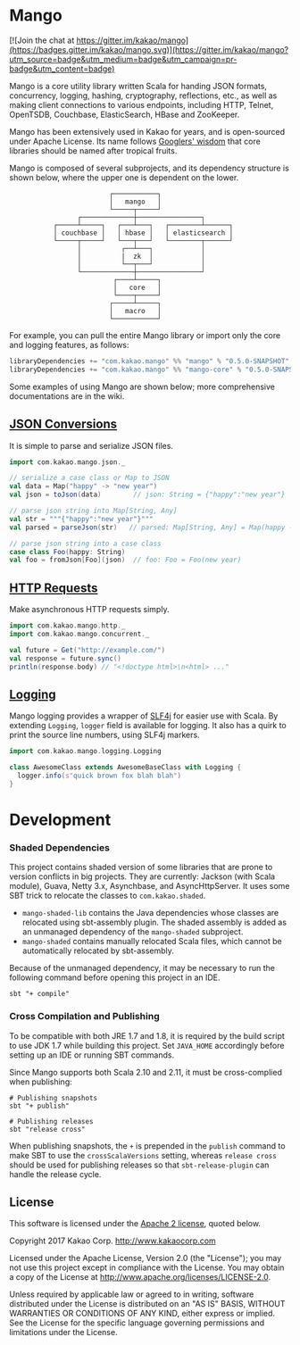 Mango
=====

[![Join the chat at https://gitter.im/kakao/mango](https://badges.gitter.im/kakao/mango.svg)](https://gitter.im/kakao/mango?utm_source=badge&utm_medium=badge&utm_campaign=pr-badge&utm_content=badge)

Mango is a core utility library written Scala for handing JSON formats, concurrency, logging, hashing, cryptography, reflections, etc., as well as making client connections to various endpoints, including HTTP, Telnet, OpenTSDB, Couchbase, ElasticSearch, HBase and ZooKeeper. 
 
Mango has been extensively used in Kakao for years, and is open-sourced under Apache License. Its name follows [Googlers' wisdom](https://github.com/google/guava) that core libraries should be named after tropical fruits. 

Mango is composed of several subprojects, and its dependency structure is shown below, where the upper one is dependent on the lower.

```
                         ┌───────────┐
                         │   mango   │
                         └─────┬─────┘
                 ┌─────────────┼────────────────┐
           ┌─────┴─────┐   ┌───┴───┐   ┌────────┴──────┐
           │ couchbase │   │ hbase │   │ elasticsearch │
           └─────┬─────┘   └───┬───┘   └────────┬──────┘ 
                 │          ┌──┴───┐            │
                 │          |  zk  │            │
                 │          └──┬───┘            │
                 └─────────────┼────────────────┘
                          ┌────┴─────┐
                          │   core   │
                          └────┬─────┘
                         ┌─────┴─────┐
                         │   macro   │
                         └───────────┘
``` 

For example, you can pull the entire Mango library or import only the core and logging features, as follows:

<!-- DO NOT EDIT: The section below will be automatically updated by build script -->
```scala
libraryDependencies += "com.kakao.mango" %% "mango" % "0.5.0-SNAPSHOT"
libraryDependencies += "com.kakao.mango" %% "mango-core" % "0.5.0-SNAPSHOT"
```
<!-- DO NOT EDIT: The section above will be automatically updated by build script -->

Some examples of using Mango are shown below; more comprehensive documentations are in the wiki.

## [JSON Conversions](https://github.com/kakao/mango/wiki/JSON)

It is simple to parse and serialize JSON files.

```scala
import com.kakao.mango.json._

// serialize a case class or Map to JSON
val data = Map("happy" -> "new year")
val json = toJson(data)        // json: String = {"happy":"new year"}

// parse json string into Map[String, Any]
val str = """{"happy":"new year"}"""
val parsed = parseJson(str)   // parsed: Map[String, Any] = Map(happy -> new year)

// parse json string into a case class
case class Foo(happy: String)
val foo = fromJson[Foo](json)  // foo: Foo = Foo(new year)
```

## [HTTP Requests](https://github.com/kakao/mango/wiki/HTTP)

Make asynchronous HTTP requests simply.

```scala
import com.kakao.mango.http._
import com.kakao.mango.concurrent._

val future = Get("http://example.com/")
val response = future.sync()
println(response.body) // "<!doctype html>\n<html> ..."
```

## [Logging](https://github.com/kakao/mango/wiki/Logging)

Mango logging provides a wrapper of [SLF4j](http://www.slf4j.org/) for easier use with Scala. By extending `Logging`, `logger` field is available for logging. It also has a quirk to print the source line numbers, using SLF4j markers.  

```scala
import com.kakao.mango.logging.Logging

class AwesomeClass extends AwesomeBaseClass with Logging {
  logger.info(s"quick brown fox blah blah")
}
```

# Development

### Shaded Dependencies

This project contains shaded version of some libraries that are prone to version conflicts in big projects. They are currently: Jackson (with Scala module), Guava, Netty 3.x, Asynchbase, and AsyncHttpServer. It uses some SBT trick to relocate the classes to `com.kakao.shaded`.

* `mango-shaded-lib` contains the Java dependencies whose classes are relocated using sbt-assembly plugin. The shaded assembly is added as an unmanaged dependency of the `mango-shaded` subproject.
* `mango-shaded` contains manually relocated Scala files, which cannot be automatically relocated by sbt-assembly.

Because of the unmanaged dependency, it may be necessary to run the following command before opening this project in an IDE.

    sbt "+ compile"
    

### Cross Compilation and Publishing

To be compatible with both JRE 1.7 and 1.8, it is required by the build script to use JDK 1.7 while building this project. Set `JAVA_HOME` accordingly before setting up an IDE or running SBT commands.

Since Mango supports both Scala 2.10 and 2.11, it must be cross-complied when publishing:

```
# Publishing snapshots
sbt "+ publish"

# Publishing releases 
sbt "release cross"
```

When publishing snapshots, the `+` is prepended in the `publish` command to make SBT to use the `crossScalaVersions` setting, whereas `release cross` should be used for publishing releases so that `sbt-release-plugin` can handle the release cycle.



## License

This software is licensed under the [Apache 2 license](LICENSE.txt), quoted below.

Copyright 2017 Kakao Corp. <http://www.kakaocorp.com>

Licensed under the Apache License, Version 2.0 (the "License"); you may not use this project except in compliance with the License. You may obtain a copy of the License at http://www.apache.org/licenses/LICENSE-2.0.

Unless required by applicable law or agreed to in writing, software distributed under the License is distributed on an "AS IS" BASIS, WITHOUT WARRANTIES OR CONDITIONS OF ANY KIND, either express or implied. See the License for the specific language governing permissions and limitations under the License.
